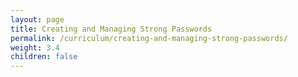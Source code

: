 ```yaml
---
layout: page
title: Creating and Managing Strong Passwords
permalink: /curriculum/creating-and-managing-strong-passwords/
weight: 3.4
children: false
---
```

